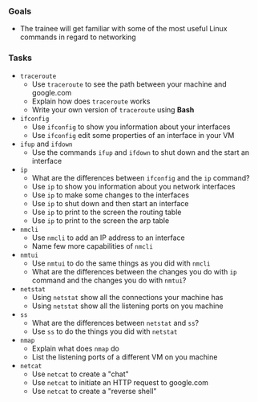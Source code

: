 
### Goals
- The trainee will get familiar with some of the most useful Linux commands in regard to networking

### Tasks
- `traceroute`
  - Use `traceroute` to see the path between your machine and google.com
  - Explain how does `traceroute` works
  - Write your own version of `traceroute` using **Bash**
- `ifconfig`
  - Use `ifconfig` to show you information about your interfaces
  - Use `ifconfig` edit some properties of an interface in your VM
- `ifup` and `ifdown`
  - Use the commands `ifup` and `ifdown` to shut down and the start an interface
- `ip`
  - What are the differences between `ifconfig` and the `ip` command?
  - Use `ip` to show you information about you network interfaces
  - Use `ip` to make some changes to the interfaces
  - Use `ip` to shut down and then start an interface
  - Use `ip` to print to the screen the routing table
  - Use `ip` to print to the screen the arp table
- `nmcli`
  - Use `nmcli` to add an IP address to an interface
  - Name few more capabilities of `nmcli`
- `nmtui`
  - Use `nmtui` to do the same things as you did with `nmcli`
  - What are the differences between the changes you do with `ip` command and the changes you do with `nmtui`?
- `netstat`
  - Using `netstat` show all the connections your machine has
  - Using `netstat` show all the listening ports on you machine
- `ss`
  - What are the differences between `netstat` and `ss`?
  - Use `ss` to do the things you did with `netstat`
- `nmap`
  - Explain what does `nmap` do
  - List the listening ports of a different VM on you machine
- `netcat`
  - Use `netcat` to create a "chat"
  - Use `netcat` to initiate an HTTP request to google.com
  - Use `netcat` to create a "reverse shell"